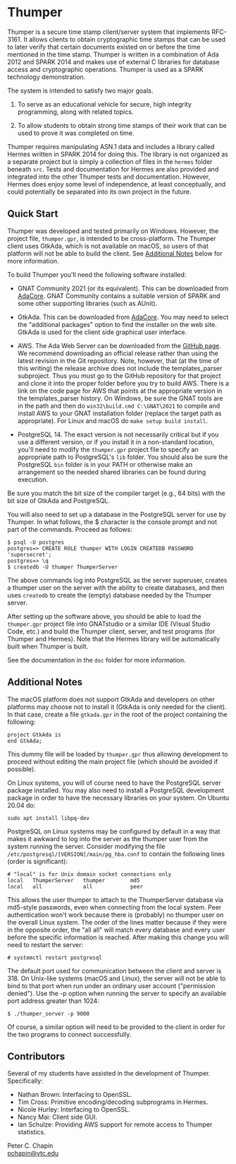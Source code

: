 Thumper
=======

Thumper is a secure time stamp client/server system that implements RFC-3161. It allows clients
to obtain cryptographic time stamps that can be used to later verify that certain documents
existed on or before the time mentioned in the time stamp. Thumper is written in a combination
of Ada 2012 and SPARK 2014 and makes use of external C libraries for database access and
cryptographic operations. Thumper is used as a SPARK technology demonstration.

The system is intended to satisfy two major goals.

1. To serve as an educational vehicle for secure, high integrity programming, along with related
   topics.

2. To allow students to obtain strong time stamps of their work that can be used to prove it was
   completed on time.

Thumper requires manipulating ASN.1 data and includes a library called Hermes written in SPARK
2014 for doing this. The library is not organized as a separate project but is simply a
collection of files in the `hermes` folder beneath `src`. Tests and documentation for Hermes are
also provided and integrated into the other Thumper tests and documentation. However, Hermes
does enjoy some level of independence, at least conceptually, and could potentially be separated
into its own project in the future.

Quick Start
-----------

Thumper was developed and tested primarily on Windows. However, the project file, `thumper.gpr`,
is intended to be cross-platform. The Thumper client uses GtkAda, which is not available on
macOS, so users of that platform will not be able to build the client. See [Additional Notes](#AdditionalNotes) below for more information.

To build Thumper you'll need the following software installed:

+ GNAT Community 2021 (or its equivalent). This can be downloaded from
  [AdaCore](http://www.adacore.com/community). GNAT Community contains a suitable version of
  SPARK and some other supporting libraries (such as AUnit).

+ GtkAda. This can be downloaded from [AdaCore](http://libre.adacore.com/community). You may
  need to select the "additional packages" option to find the installer on the web site. GtkAda
  is used for the client side graphical user interface.
  
+ AWS. The Ada Web Server can be downloaded from the [GitHub
  page](https://github.com/AdaCore/aws). We recommend downloading an official release rather
  than using the latest revision in the Git repository. Note, however, that (at the time of this
  writing) the release archive does not include the templates\_parser subproject. Thus you must
  go to the GitHub repository for that project and clone it into the proper folder before you
  try to build AWS. There is a link on the code page for AWS that points at the appropriate
  version in the templates\_parser history. On Windows, be sure the GNAT tools are in the path
  and then do `win32\build.cmd C:\GNAT\2021` to compile and install AWS to your GNAT
  installation folder (replace the target path as appropriate). For Linux and macOS do `make
  setup build install`.

+ PostgreSQL 14. The exact version is not necessarily critical but if you use a different
  version, or if you install it in a non-standard location, you'll need to modify the
  `thumper.gpr` project file to specify an appropriate path to PostgreSQL's `lib` folder. You
  should also be sure the PostgreSQL `bin` folder is in your PATH or otherwise make an
  arrangement so the needed shared libraries can be found during execution.
  
Be sure you match the bit size of the compiler target (e.g., 64 bits) with the bit size of
GtkAda and PostgreSQL.

You will also need to set up a database in the PostgreSQL server for use by Thumper. In what
follows, the $ character is the console prompt and not part of the commands. Proceed as follows:

    $ psql -U postgres
    postgres=> CREATE ROLE thumper WITH LOGIN CREATEDB PASSWORD 'supersecret';
    postgres=> \q
    $ createdb -U thumper ThumperServer

The above commands log into PostgreSQL as the server superuser, creates a thumper user on the
server with the ability to create databases, and then uses `createdb` to create the (empty)
database needed by the Thumper server.

After setting up the software above, you should be able to load the `thumper.gpr` project file
into GNATstudio or a similar IDE (Visual Studio Code, etc.) and build the Thumper client,
server, and test programs (for Thumper and Hermes). Note that the Hermes library will be
automatically built when Thumper is built.

See the documentation in the `doc` folder for more information.

<a name="AdditionalNotes"></a>
Additional Notes
----------------

The macOS platform does not support GtkAda and developers on other platforms may choose not to
install it (GtkAda is only needed for the client). In that case, create a file `gtkada.gpr`
in the root of the project containing the following:

    project GtkAda is
    end GtkAda;
    
This dummy file will be loaded by `thumper.gpr` thus allowing development to proceed without
editing the main project file (which should be avoided if possible).

On Linux systems, you will of course need to have the PostgreSQL server package installed. You
may also need to install a PostgreSQL development package in order to have the necessary
libraries on your system. On Ubuntu 20.04 do:

    sudo apt install libpq-dev
    
PostgreSQL on Linux systems may be configured by default in a way that makes it awkward to log
into the server as the thumper user from the system running the server. Consider modifying the
file `/etc/postgresql/[VERSION]/main/pg_hba.conf` to contain the following lines (order is
significant):

    # "local" is for Unix domain socket connections only
    local   ThumperServer   thumper        md5
    local   all             all            peer

This allows the user thumper to attach to the ThumperServer database via md5-style passwords,
even when connecting from the local system. Peer authentication won't work because there is
(probably) no thumper user on the overall Linux system. The order of the lines matter because if
they were in the opposite order, the "all all" will match every database and every user before
the specific information is reached. After making this change you will need to restart the
server:

    # systemctl restart postgresql

The default port used for communication between the client and server is 318. On Unix-like
systems (macOS and Linux), the server will not be able to bind to that port when run under an
ordinary user account ("permission denied"). Use the -p option when running the server to
specify an available port address greater than 1024:

    $ ./thumper_server -p 9000
    
Of course, a similar option will need to be provided to the client in order for the two programs
to connect successfully.

Contributors
------------

Several of my students have assisted in the development of Thumper. Specifically:

+ Nathan Brown: Interfacing to OpenSSL.
+ Tim Cross: Primitive encoding/decoding subprograms in Hermes.
+ Nicole Hurley: Interfacing to OpenSSL.
+ Nancy Mai: Client side GUI.
+ Ian Schulze: Providing AWS support for remote access to Thumper statistics.

Peter C. Chapin  
pchapin@vtc.edu
